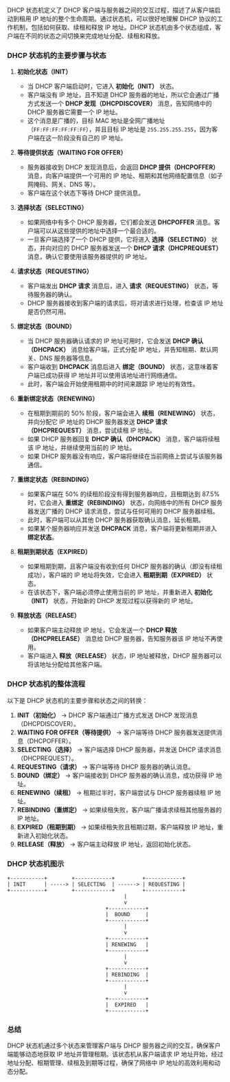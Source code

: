 DHCP 状态机定义了 DHCP 客户端与服务器之间的交互过程，描述了从客户端启动到租用 IP 地址的整个生命周期。通过状态机，可以很好地理解 DHCP 协议的工作机制，包括如何获取、续租和释放 IP 地址。DHCP 状态机由多个状态组成，客户端在不同的状态之间切换来完成地址分配、续租和释放。

### DHCP 状态机的主要步骤与状态

1. **初始化状态（INIT）**
    - 当 DHCP 客户端启动时，它进入 **初始化（INIT）** 状态。
    - 客户端没有 IP 地址，且不知道 DHCP 服务器的地址，所以它会通过广播方式发送一个 **DHCP 发现（DHCPDISCOVER）** 消息，告知网络中的 DHCP 服务器它需要一个 IP 地址。
    - 这个消息是广播的，目标 MAC 地址是全网广播地址（`FF:FF:FF:FF:FF:FF`），并且目标 IP 地址是 `255.255.255.255`，因为客户端在这一阶段没有自己的 IP 地址。

2. **等待提供状态（WAITING FOR OFFER）**
    - 服务器接收到 DHCP 发现消息后，会返回 **DHCP 提供（DHCPOFFER）** 消息，向客户端提供一个可用的 IP 地址、租期和其他网络配置信息（如子网掩码、网关、DNS 等）。
    - 客户端在这个状态下等待 DHCP 提供消息。

3. **选择状态（SELECTING）**
    - 如果网络中有多个 DHCP 服务器，它们都会发送 **DHCPOFFER** 消息。客户端可以从这些提供的地址中选择一个最合适的。
    - 一旦客户端选择了一个 DHCP 提供，它将进入 **选择（SELECTING）** 状态，并向对应的 DHCP 服务器发送一个 **DHCP 请求（DHCPREQUEST）** 消息，确认它要使用该服务器提供的 IP 地址。

4. **请求状态（REQUESTING）**
    - 客户端发出 **DHCP 请求** 消息后，进入 **请求（REQUESTING）** 状态，等待服务器的确认。
    - DHCP 服务器接收到客户端的请求后，将对请求进行处理，检查该 IP 地址是否仍然可用。

5. **绑定状态（BOUND）**
    - 当 DHCP 服务器确认请求的 IP 地址可用时，它会发送 **DHCP 确认（DHCPACK）** 消息给客户端，正式分配 IP 地址，并告知租期、默认网关、DNS 服务器等信息。
    - 客户端收到 **DHCPACK** 消息后进入 **绑定（BOUND）** 状态，这意味着客户端已成功获得 IP 地址并可以使用该地址进行网络通信。
    - 此时，客户端会开始使用租期中的时间来跟踪 IP 地址的有效性。

6. **重新绑定状态（RENEWING）**
    - 在租期到期前的 50% 阶段，客户端会进入 **续租（RENEWING）** 状态，并向分配它 IP 地址的 DHCP 服务器发送 **DHCP 请求（DHCPREQUEST）** 消息，尝试续租 IP 地址。
    - 如果 DHCP 服务器回复 **DHCP 确认（DHCPACK）** 消息，客户端将续租该 IP 地址，并继续使用当前的 IP 地址。
    - 如果 DHCP 服务器没有响应，客户端将继续在当前网络上尝试与该服务器通信。

7. **重绑定状态（REBINDING）**
    - 如果客户端在 50% 的续租阶段没有得到服务器响应，且租期达到 87.5% 时，它会进入 **重绑定（REBINDING）** 状态，向网络中的所有 DHCP 服务器发送广播的 DHCP 请求消息，尝试与任何可用的 DHCP 服务器续租。
    - 此时，客户端可以从其他 DHCP 服务器获取确认消息，延长租期。
    - 如果某个服务器响应并发送 **DHCPACK** 消息，客户端将更新租期并进入 **绑定状态**。

8. **租期到期状态（EXPIRED）**
    - 如果租期到期，且客户端没有收到任何 DHCP 服务器的确认（即没有续租成功），客户端的 IP 地址将失效，它会进入 **租期到期（EXPIRED）** 状态。
    - 在该状态下，客户端必须停止使用当前的 IP 地址，并重新进入 **初始化（INIT）** 状态，开始新的 DHCP 发现过程以获得新的 IP 地址。

9. **释放状态（RELEASE）**
    - 如果客户端主动释放 IP 地址，它会发送一个 **DHCP 释放（DHCPRELEASE）** 消息给 DHCP 服务器，告知服务器该 IP 地址不再使用。
    - 客户端进入 **释放（RELEASE）** 状态，IP 地址被释放，DHCP 服务器可以将该地址分配给其他客户端。

### DHCP 状态机的整体流程

以下是 DHCP 状态机的主要步骤和状态之间的转换：

1. **INIT（初始化）** → DHCP 客户端通过广播方式发送 DHCP 发现消息（DHCPDISCOVER）。
2. **WAITING FOR OFFER（等待提供）** → 客户端等待 DHCP 服务器发送提供消息（DHCPOFFER）。
3. **SELECTING（选择）** → 客户端选择 DHCP 服务器，并发送 DHCP 请求消息（DHCPREQUEST）。
4. **REQUESTING（请求）** → 客户端等待 DHCP 服务器的确认消息。
5. **BOUND（绑定）** → 客户端接收到 DHCP 服务器的确认消息，成功获得 IP 地址。
6. **RENEWING（续租）** → 租期过半时，客户端尝试与 DHCP 服务器续租 IP 地址。
7. **REBINDING（重绑定）** → 如果续租失败，客户端广播请求续租其他服务器的 IP 地址。
8. **EXPIRED（租期到期）** → 如果续租失败且租期过期，客户端释放 IP 地址，重新进入初始化状态。
9. **RELEASE（释放）** → 客户端主动释放 IP 地址，返回初始化状态。

### DHCP 状态机图示

```
+-----------+        +------------+         +------------+
| INIT      | -----> | SELECTING  | ------> | REQUESTING |
+-----------+        +------------+         +------------+
                                      |
                                      v
                                +------------+
                                |  BOUND     |
                                +------------+
                                      |
                                      v
                                +------------+
                                | RENEWING   |
                                +------------+
                                      |
                                      v
                                +------------+
                                | REBINDING  |
                                +------------+
                                      |
                                      v
                                +------------+
                                |  EXPIRED   |
                                +------------+

```

### 总结

DHCP 状态机通过多个状态来管理客户端与 DHCP 服务器之间的交互，确保客户端能够动态地获取 IP 地址并管理租期。该状态机从客户端请求 IP 地址开始，经过地址分配、租期管理、续租及到期等过程，确保了网络中 IP 地址的高效利用和动态分配。
